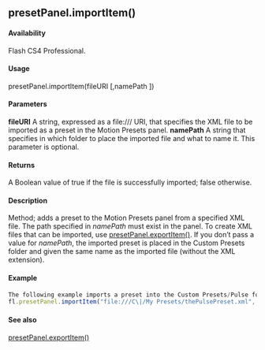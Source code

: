 ## presetPanel.importItem()

#### Availability

Flash CS4 Professional.

#### Usage

presetPanel.importItem(fileURI \[,namePath \])

#### Parameters

**fileURI** A string, expressed as a file:/// URI, that specifies the XML file to be imported as a preset in the Motion Presets panel.
**namePath** A string that specifies in which folder to place the imported file and what to name it. This parameter is optional.

#### Returns

A Boolean value of true if the file is successfully imported; false otherwise.

#### Description

Method; adds a preset to the Motion Presets panel from a specified XML file. The path specified in *namePath* must exist in the panel.
To create XML files that can be imported, use [presetPanel.exportItem()](../presetPanel_object/presetPane5.md).
If you don’t pass a value for *namePath*, the imported preset is placed in the Custom Presets folder and given the same name as the imported file (without the XML extension).

#### Example

```javascript
The following example imports a preset into the Custom Presets/Pulse folder, and names it fastPulse.
fl.presetPanel.importItem("file:///C\|/My Presets/thePulsePreset.xml", "Custom Presets/Pulse/fastPulse");

```
#### See also

[presetPanel.exportItem()](../presetPanel_object/presetPane5.md)
